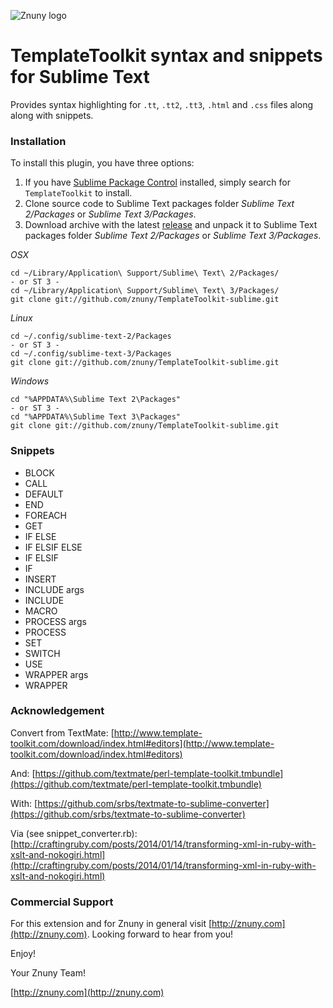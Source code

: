 ![Znuny logo](http://znuny.com/assets/images/logo_small.png)

# TemplateToolkit syntax and snippets for Sublime Text

Provides syntax highlighting for `.tt`, `.tt2`, `.tt3`, `.html` and `.css`  files along along with snippets.

### Installation

To install this plugin, you have three options:

1. If you have [Sublime Package Control](https://packagecontrol.io) installed, simply search for `TemplateToolkit` to install.
2. Clone source code to Sublime Text packages folder *Sublime Text 2/Packages* or *Sublime Text 3/Packages*.
3. Download archive with the latest [release](https://github.com/znuny/TemplateToolkit-sublime/releases) and unpack it to Sublime Text packages folder *Sublime Text 2/Packages* or *Sublime Text 3/Packages*.

*OSX*

    cd ~/Library/Application\ Support/Sublime\ Text\ 2/Packages/
    - or ST 3 -
    cd ~/Library/Application\ Support/Sublime\ Text\ 3/Packages/
    git clone git://github.com/znuny/TemplateToolkit-sublime.git

*Linux*

    cd ~/.config/sublime-text-2/Packages
    - or ST 3 -
    cd ~/.config/sublime-text-3/Packages
    git clone git://github.com/znuny/TemplateToolkit-sublime.git

*Windows*

    cd "%APPDATA%\Sublime Text 2\Packages"
    - or ST 3 -
    cd "%APPDATA%\Sublime Text 3\Packages"
    git clone git://github.com/znuny/TemplateToolkit-sublime.git

### Snippets

* BLOCK
* CALL
* DEFAULT
* END
* FOREACH
* GET
* IF ELSE
* IF ELSIF ELSE
* IF ELSIF
* IF
* INSERT
* INCLUDE args
* INCLUDE
* MACRO
* PROCESS args
* PROCESS
* SET
* SWITCH
* USE
* WRAPPER args
* WRAPPER

### Acknowledgement

Convert from TextMate:
[http://www.template-toolkit.com/download/index.html#editors](http://www.template-toolkit.com/download/index.html#editors)

And:
[https://github.com/textmate/perl-template-toolkit.tmbundle](https://github.com/textmate/perl-template-toolkit.tmbundle)

With:
[https://github.com/srbs/textmate-to-sublime-converter](https://github.com/srbs/textmate-to-sublime-converter)

Via (see snippet_converter.rb):
[http://craftingruby.com/posts/2014/01/14/transforming-xml-in-ruby-with-xslt-and-nokogiri.html](http://craftingruby.com/posts/2014/01/14/transforming-xml-in-ruby-with-xslt-and-nokogiri.html)

### Commercial Support

For this extension and for Znuny in general visit [http://znuny.com](http://znuny.com). Looking forward to hear from you!

Enjoy!

 Your Znuny Team!

 [http://znuny.com](http://znuny.com)
